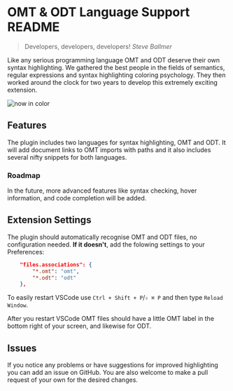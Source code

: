 # OMT & ODT Language Support README

> Developers, developers, developers!
> *Steve Ballmer*

Like any serious programming language OMT and ODT deserve their own syntax highlighting.
We gathered the best people in the fields of semantics, regular expressions and syntax highlighting coloring psychology.
They then worked around the clock for two years to develop this extremely exciting extension.

![now in color](https://media.giphy.com/media/Eym0WtMIAzAu4/giphy.gif "Now in Color!")

## Features

The plugin includes two languages for syntax highlighting, OMT and ODT. It will add document links to OMT imports with paths and it also includes several nifty snippets for both languages.

### Roadmap

In the future, more advanced features like syntax checking, hover information, and code completion will be added.

## Extension Settings

The plugin should automatically recognise OMT and ODT files, no configuration needed.
**If it doesn't**, add the folowing settings to your Preferences:

```json
    "files.associations": {
        "*.omt": "omt",
        "*.odt": "odt"
    },
```

To easily restart VSCode use `Ctrl + Shift + P`/`⇧ ⌘ P` and then type `Reload Window`.

After you restart VSCode OMT files should have a little OMT label in the bottom right of your screen, and likewise for ODT.

## Issues

If you notice any problems or have suggestions for improved highlighting you can add an issue on GitHub.
You are also welcome to make a pull request of your own for the desired changes.
